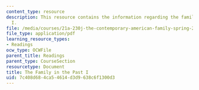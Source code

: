 ```yaml
---
content_type: resource
description: This resource contains the information regarding the family in the past
  I.
file: /media/courses/21a-230j-the-contemporary-american-family-spring-2004/7c408d684ca54614d3d9638c6f1300d3_MIT21A_230JS04_3sklnik.pdf
file_type: application/pdf
learning_resource_types:
- Readings
ocw_type: OCWFile
parent_title: Readings
parent_type: CourseSection
resourcetype: Document
title: The Family in the Past I
uid: 7c408d68-4ca5-4614-d3d9-638c6f1300d3
---
```

